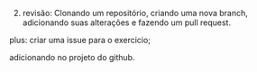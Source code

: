 
2) revisão: Clonando um repositório, criando uma nova branch, adicionando suas alterações e fazendo um pull request.

plus:
 criar uma issue para o exercicio;

 adicionando no projeto do github.